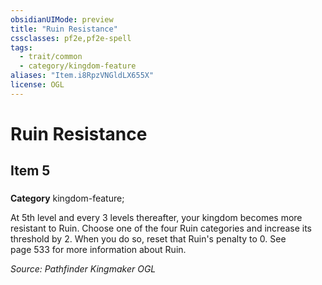 ```yaml
---
obsidianUIMode: preview
title: "Ruin Resistance"
cssclasses: pf2e,pf2e-spell
tags:
  - trait/common
  - category/kingdom-feature
aliases: "Item.i8RpzVNGldLX655X"
license: OGL
---
```

# Ruin Resistance
## Item 5
### 

**Category** kingdom-feature; 




At 5th level and every 3 levels thereafter, your kingdom becomes more resistant to Ruin. Choose one of the four Ruin categories and increase its threshold by 2. When you do so, reset that Ruin's penalty to 0. See  
page 533 for more information about Ruin.

*Source: Pathfinder Kingmaker*
*OGL*
